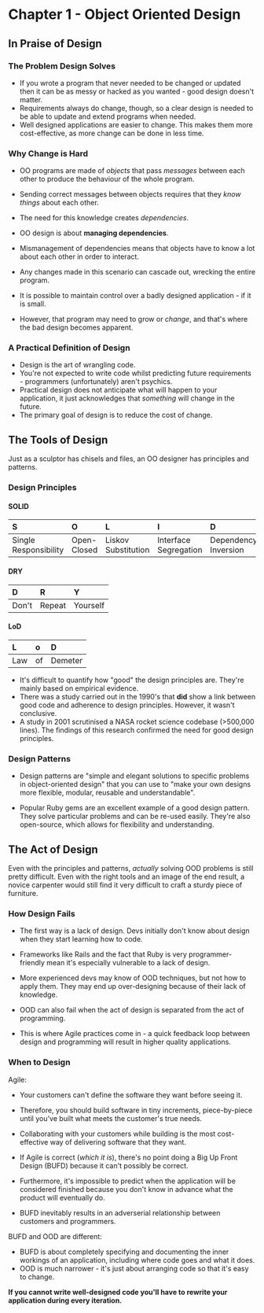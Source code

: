 # Chapter 1 - Object Oriented Design

## In Praise of Design

### The Problem Design Solves
- If you wrote a program that never needed to be changed or updated then it can be as messy or hacked as you wanted - good design doesn't matter.
- Requirements always do change, though, so a clear design is needed to be able to update and extend programs when needed.
- Well designed applications are easier to change. This makes them more cost-effective, as more change can be done in less time.

### Why Change is Hard
- OO programs are made of *objects* that pass *messages* between each other to produce the behaviour of the whole program.
- Sending correct messages between objects requires that they *know things* about each other.
- The need for this knowledge creates *dependencies*.
- OO design is about **managing dependencies**.

- Mismanagement of dependencies means that objects have to know a lot about each other in order to interact.
- Any changes made in this scenario can cascade out, wrecking the entire program.

- It is possible to maintain control over a badly designed application - if it is small.
- However, that program may need to grow or *change*, and that's where the bad design becomes apparent.

### A Practical Definition of Design
- Design is the art of wrangling code.
- You're not expected to write code whilst predicting future requirements - programmers (unfortunately) aren't psychics.
- Practical design does not anticipate what will happen to your application, it just acknowledges that *something* will change in the future.
- The primary goal of design is to reduce the cost of change.

## The Tools of Design
Just as a sculptor has chisels and files, an OO designer has principles and patterns.

### Design Principles

#### SOLID
| S     | O     | L | I | D |
| :------------- | :------------- | :--- | :--- | :--- |
| Single Responsibility | Open-Closed | Liskov Substitution | Interface Segregation | Dependency Inversion

#### DRY
| D | R | Y
| :------------- | :------------- | :--- |
| Don't       | Repeat       | Yourself

#### LoD
| L | o | D
| :------------- | :------------- | :--- |
| Law       | of       | Demeter

- It's difficult to quantify how "good" the design principles are. They're mainly based on empirical evidence.
- There was a study carried out in the 1990's that **did** show a link between good code and adherence to design principles. However, it wasn't conclusive.
- A study in 2001 scrutinised a NASA rocket science codebase (>500,000 lines). The findings of this research confirmed the need for good design principles.

### Design Patterns
- Design patterns are "simple and elegant solutions to specific problems in object-oriented design" that you can use to "make your own designs more flexible, modular, reusable and understandable".

- Popular Ruby gems are an excellent example of a good design pattern. They solve particular problems and can be re-used easily. They're also open-source, which allows for flexibility and understanding.

## The Act of Design
Even with the principles and patterns, *actually* solving OOD problems is still pretty difficult. Even with the right tools and an image of the end result, a novice carpenter would still find it very difficult to craft a sturdy piece of furniture.

### How Design Fails
- The first way is a lack of design. Devs initially don't know about design when they start learning how to code.
- Frameworks like Rails and the fact that Ruby is very programmer-friendly mean it's especially vulnerable to a lack of design.

- More experienced devs may know of OOD techniques, but not how to apply them. They may end up over-designing because of their lack of knowledge.

- OOD can also fail when the act of design is separated from the act of programming.
- This is where Agile practices come in - a quick feedback loop between design and programming will result in higher quality applications.

### When to Design
Agile:
- Your customers can't define the software they want before seeing it.
- Therefore, you should build software in tiny increments, piece-by-piece until you've built what meets the customer's true needs.
- Collaborating with your customers while building is the most cost-effective way of delivering software that they want.

- If Agile is correct (*which it is*), there's no point doing a Big Up Front Design (BUFD) because it can't possibly be correct.
- Furthermore, it's impossible to predict when the application will be considered finished because you don't know in advance what the product will eventually do.

- BUFD inevitably results in an adverserial relationship between customers and programmers.

BUFD and OOD are different:
- BUFD is about completely specifying and documenting the inner workings of an application, including where code goes and what it does.
- OOD is much narrower - it's just about arranging code so that it's easy to change.

**If you cannot write well-designed code you'll have to rewrite your application during every iteration.**
